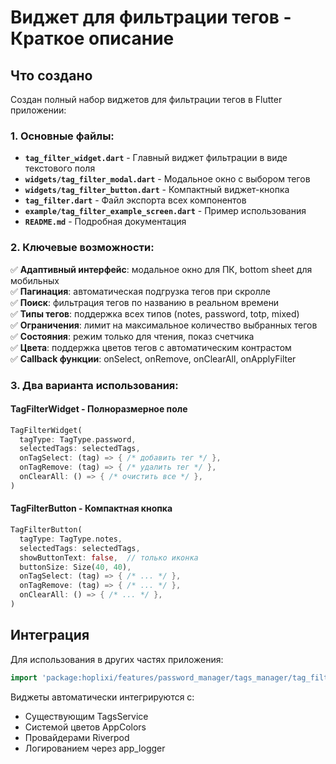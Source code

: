 # Виджет для фильтрации тегов - Краткое описание

## Что создано

Создан полный набор виджетов для фильтрации тегов в Flutter приложении:

### 1. Основные файлы:

- **`tag_filter_widget.dart`** - Главный виджет фильтрации в виде текстового поля
- **`widgets/tag_filter_modal.dart`** - Модальное окно с выбором тегов
- **`widgets/tag_filter_button.dart`** - Компактный виджет-кнопка
- **`tag_filter.dart`** - Файл экспорта всех компонентов
- **`example/tag_filter_example_screen.dart`** - Пример использования
- **`README.md`** - Подробная документация

### 2. Ключевые возможности:

✅ **Адаптивный интерфейс**: модальное окно для ПК, bottom sheet для мобильных  
✅ **Пагинация**: автоматическая подгрузка тегов при скролле  
✅ **Поиск**: фильтрация тегов по названию в реальном времени  
✅ **Типы тегов**: поддержка всех типов (notes, password, totp, mixed)  
✅ **Ограничения**: лимит на максимальное количество выбранных тегов  
✅ **Состояния**: режим только для чтения, показ счетчика  
✅ **Цвета**: поддержка цветов тегов с автоматическим контрастом  
✅ **Callback функции**: onSelect, onRemove, onClearAll, onApplyFilter  

### 3. Два варианта использования:

#### TagFilterWidget - Полноразмерное поле
```dart
TagFilterWidget(
  tagType: TagType.password,
  selectedTags: selectedTags,
  onTagSelect: (tag) => { /* добавить тег */ },
  onTagRemove: (tag) => { /* удалить тег */ },
  onClearAll: () => { /* очистить все */ },
)
```

#### TagFilterButton - Компактная кнопка  
```dart
TagFilterButton(
  tagType: TagType.notes,
  selectedTags: selectedTags,
  showButtonText: false,  // только иконка
  buttonSize: Size(40, 40),
  onTagSelect: (tag) => { /* ... */ },
  onTagRemove: (tag) => { /* ... */ },
  onClearAll: () => { /* ... */ },
)
```

## Интеграция

Для использования в других частях приложения:

```dart
import 'package:hoplixi/features/password_manager/tags_manager/tag_filter/tag_filter.dart';
```

Виджеты автоматически интегрируются с:
- Существующим TagsService
- Системой цветов AppColors  
- Провайдерами Riverpod
- Логированием через app_logger